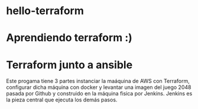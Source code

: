 # hello-terraform
# Aprendiendo terraform :)
# Terraform junto a ansible
Este progama tiene 3 partes instanciar la maáquina de AWS con Terraform, configurar dicha máquina con docker y levantar una imagen del juego 2048 pasada por Github y construido en la máquina fisica por Jenkins. Jenkins es la pieza central que ejecuta los demás pasos.
